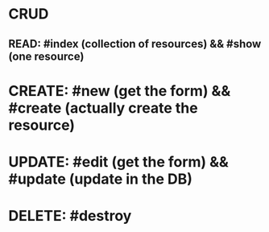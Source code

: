 # CRUD

## READ: #index (collection of resources) && #show (one resource)
# CREATE: #new (get the form) && #create (actually create the resource)
# UPDATE: #edit (get the form) && #update (update in the DB)
# DELETE: #destroy
